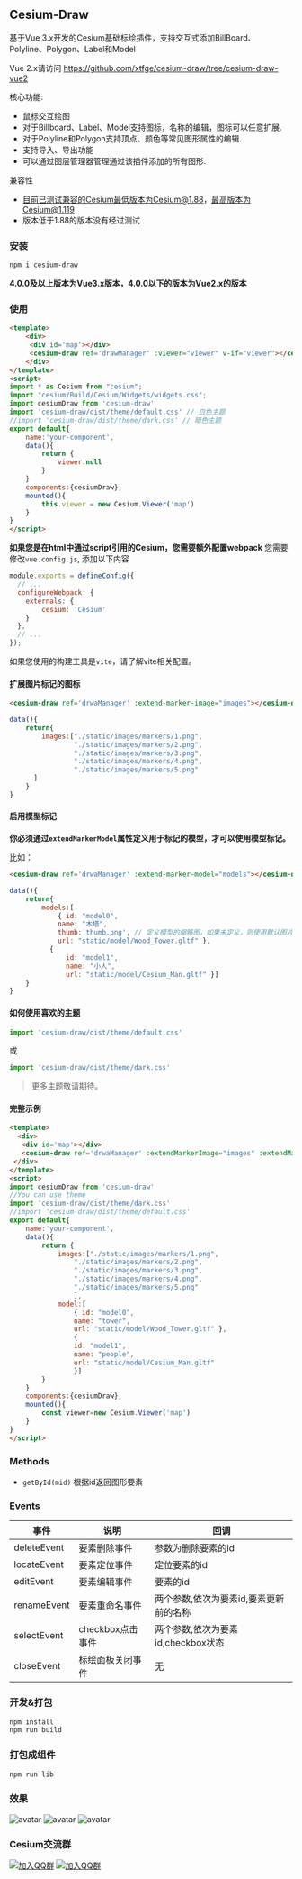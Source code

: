 
## Cesium-Draw

基于Vue 3.x开发的Cesium基础标绘插件，支持交互式添加BillBoard、Polyline、Polygon、Label和Model

Vue 2.x请访问 https://github.com/xtfge/cesium-draw/tree/cesium-draw-vue2

核心功能:
- 鼠标交互绘图
- 对于Billboard、Label、Model支持图标，名称的编辑，图标可以任意扩展.
- 对于Polyline和Polygon支持顶点、颜色等常见图形属性的编辑.
- 支持导入、导出功能
- 可以通过图层管理器管理通过该插件添加的所有图形.

兼容性
- 目前已测试兼容的Cesium最低版本为Cesium@1.88，最高版本为Cesium@1.119
- 版本低于1.88的版本没有经过测试
### 安装

```sh
npm i cesium-draw
```

**4.0.0及以上版本为Vue3.x版本，4.0.0以下的版本为Vue2.x的版本**

### 使用
```HTML
<template>
    <div>
     <div id='map'></div>
     <cesium-draw ref='drawManager' :viewer="viewer" v-if="viewer"></cesium-draw>
    </div>
</template>
<script>
import * as Cesium from "cesium";
import "cesium/Build/Cesium/Widgets/widgets.css";
import cesiumDraw from 'cesium-draw'
import 'cesium-draw/dist/theme/default.css' // 白色主题
//import 'cesium-draw/dist/theme/dark.css' // 暗色主题
export default{
    name:'your-component',
    data(){
        return {
            viewer:null
        }
    }
    components:{cesiumDraw},
    mounted(){
        this.viewer = new Cesium.Viewer('map')
    }
}
</script>
```
**如果您是在html中通过script引用的Cesium，您需要额外配置webpack**
您需要修改`vue.config.js`, 添加以下内容
```js
module.exports = defineConfig({
  // ...
  configureWebpack: {
    externals: {
        cesium: 'Cesium'
    }
  },
  // ...
});
```
如果您使用的构建工具是`vite`，请了解vite相关配置。
#### 扩展图片标记的图标
```html
<cesium-draw ref='drwaManager' :extend-marker-image="images"></cesium-draw>
```
```js
data(){
    return{
        images:["./static/images/markers/1.png",
                "./static/images/markers/2.png",
                "./static/images/markers/3.png",
                "./static/images/markers/4.png",
                "./static/images/markers/5.png"
      ]
    }
}
```
#### 启用模型标记
**你必须通过`extendMarkerModel`属性定义用于标记的模型，才可以使用模型标记。**

比如：
```html
<cesium-draw ref='drwaManager' :extend-marker-model="models"></cesium-draw>
```
```js
data(){
    return{
        models:[
            { id: "model0",
            name: "木塔",
            thumb:'thumb.png', // 定义模型的缩略图，如果未定义，则使用默认图片
            url: "static/model/Wood_Tower.gltf" },
          {
              id: "model1",
              name: "小人",
              url: "static/model/Cesium_Man.gltf" }]
    }
}
```
#### 如何使用喜欢的主题
```js
import 'cesium-draw/dist/theme/default.css'
```
或
```js
import 'cesium-draw/dist/theme/dark.css'
```
>更多主题敬请期待。
#### 完整示例
```HTML
<template>
  <div>
   <div id='map'></div>
   <cesium-draw ref='drwaManager' :extendMarkerImage="images" :extendMarkerModel='model' ></cesium-draw>
 </div>
</template>
<script>
import cesiumDraw from 'cesium-draw'
//You can use theme
import 'cesium-draw/dist/theme/dark.css'
//import 'cesium-draw/dist/theme/default.css'
export default{
    name:'your-component',
    data(){
        return {
            images:["./static/images/markers/1.png",
                "./static/images/markers/2.png",
                "./static/images/markers/3.png",
                "./static/images/markers/4.png",
                "./static/images/markers/5.png"
                ],
            model:[
                { id: "model0",
                name: "tower",
                url: "static/model/Wood_Tower.gltf" },
                {
                id: "model1",
                name: "people",
                url: "static/model/Cesium_Man.gltf"
                }]
        }
    }
    components:{cesiumDraw},
    mounted(){
        const viewer=new Cesium.Viewer('map')
    }
}
</script>
```
### Methods
- `getById(mid)` 根据id返回图形要素
### Events
事件|说明|回调
---|---|---
deleteEvent|要素删除事件|参数为删除要素的id
locateEvent|要素定位事件|定位要素的id
editEvent|要素编辑事件|要素的id
renameEvent|要素重命名事件|两个参数,依次为要素id,要素更新前的名称
selectEvent|checkbox点击事件|两个参数,依次为要素id,checkbox状态
closeEvent|标绘面板关闭事件|无
### 开发&打包
```sh
npm install
npm run build
```
### 打包成组件
```sh
npm run lib
```
### 效果
![avatar](https://img-blog.csdnimg.cn/20200102184048249.gif)
![avatar](https://img-blog.csdnimg.cn/2020041719034414.gif)
![avatar](https://i-blog.csdnimg.cn/direct/edb405fdfbb24d598219b704692f1db9.gif)

### Cesium交流群
[![加入QQ群](https://img.shields.io/badge/%E5%B7%B2%E6%BB%A1-107615960-blue)](http://qm.qq.com/cgi-bin/qm/qr?_wv=1027&k=bgWooLP8IhmlRV-V9ATdqEmq3oXze8uX&authKey=4ce2A9KMcoxJOpiASPIBXTNwc%2B5a3cL7n4P%2BoXD2YyJp4dR4H2BfHfqBQi4RurYP&noverify=0&group_code=107615960)  [![加入QQ群](https://img.shields.io/badge/-628262010-green)](http://qm.qq.com/cgi-bin/qm/qr?_wv=1027&k=OPOFzUro3j8kgtFYG1NU3NEammB0bTny&authKey=esRwasLjLPchfAxo6qQjYHsiWGN4%2BT32WKKjOVHyKeMr1HMvfWHl1PRmyo4zGQis&noverify=0&group_code=628262010)

